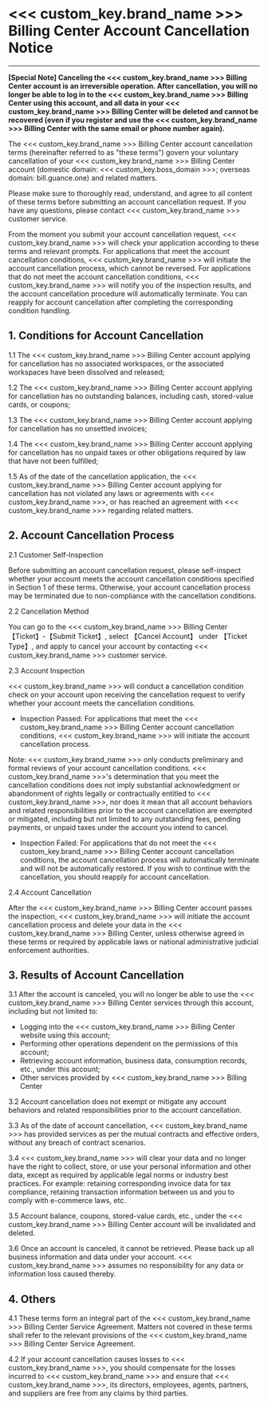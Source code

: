 # <<< custom_key.brand_name >>> Billing Center Account Cancellation Notice
---

**[Special Note] Canceling the <<< custom_key.brand_name >>> Billing Center account is an irreversible operation. After cancellation, you will no longer be able to log in to the <<< custom_key.brand_name >>> Billing Center using this account, and all data in your <<< custom_key.brand_name >>> Billing Center will be deleted and cannot be recovered (even if you register and use the <<< custom_key.brand_name >>> Billing Center with the same email or phone number again).**

The <<< custom_key.brand_name >>> Billing Center account cancellation terms (hereinafter referred to as "these terms") govern your voluntary cancellation of your <<< custom_key.brand_name >>> Billing Center account (domestic domain: <<< custom_key.boss_domain >>>; overseas domain: bill.guance.one) and related matters.

Please make sure to thoroughly read, understand, and agree to all content of these terms before submitting an account cancellation request. If you have any questions, please contact <<< custom_key.brand_name >>> customer service.

From the moment you submit your account cancellation request, <<< custom_key.brand_name >>> will check your application according to these terms and relevant prompts. For applications that meet the account cancellation conditions, <<< custom_key.brand_name >>> will initiate the account cancellation process, which cannot be reversed. For applications that do not meet the account cancellation conditions, <<< custom_key.brand_name >>> will notify you of the inspection results, and the account cancellation procedure will automatically terminate. You can reapply for account cancellation after completing the corresponding condition handling.

## 1. Conditions for Account Cancellation

1.1 The <<< custom_key.brand_name >>> Billing Center account applying for cancellation has no associated workspaces, or the associated workspaces have been dissolved and released;

1.2 The <<< custom_key.brand_name >>> Billing Center account applying for cancellation has no outstanding balances, including cash, stored-value cards, or coupons;

1.3 The <<< custom_key.brand_name >>> Billing Center account applying for cancellation has no unsettled invoices;

1.4 The <<< custom_key.brand_name >>> Billing Center account applying for cancellation has no unpaid taxes or other obligations required by law that have not been fulfilled;

1.5 As of the date of the cancellation application, the <<< custom_key.brand_name >>> Billing Center account applying for cancellation has not violated any laws or agreements with <<< custom_key.brand_name >>>, or has reached an agreement with <<< custom_key.brand_name >>> regarding related matters.

## 2. Account Cancellation Process

2.1 Customer Self-Inspection

Before submitting an account cancellation request, please self-inspect whether your account meets the account cancellation conditions specified in Section 1 of these terms. Otherwise, your account cancellation process may be terminated due to non-compliance with the cancellation conditions.

2.2 Cancellation Method

You can go to the <<< custom_key.brand_name >>> Billing Center 【Ticket】-【Submit Ticket】, select 【Cancel Account】 under 【Ticket Type】, and apply to cancel your account by contacting <<< custom_key.brand_name >>> customer service.

2.3 Account Inspection

<<< custom_key.brand_name >>> will conduct a cancellation condition check on your account upon receiving the cancellation request to verify whether your account meets the cancellation conditions.

- Inspection Passed: For applications that meet the <<< custom_key.brand_name >>> Billing Center account cancellation conditions, <<< custom_key.brand_name >>> will initiate the account cancellation process.

Note: <<< custom_key.brand_name >>> only conducts preliminary and formal reviews of your account cancellation conditions. <<< custom_key.brand_name >>>'s determination that you meet the cancellation conditions does not imply substantial acknowledgment or abandonment of rights legally or contractually entitled to <<< custom_key.brand_name >>>, nor does it mean that all account behaviors and related responsibilities prior to the account cancellation are exempted or mitigated, including but not limited to any outstanding fees, pending payments, or unpaid taxes under the account you intend to cancel.

- Inspection Failed: For applications that do not meet the <<< custom_key.brand_name >>> Billing Center account cancellation conditions, the account cancellation process will automatically terminate and will not be automatically restored. If you wish to continue with the cancellation, you should reapply for account cancellation.

2.4 Account Cancellation

After the <<< custom_key.brand_name >>> Billing Center account passes the inspection, <<< custom_key.brand_name >>> will initiate the account cancellation process and delete your data in the <<< custom_key.brand_name >>> Billing Center, unless otherwise agreed in these terms or required by applicable laws or national administrative judicial enforcement authorities.

## 3. Results of Account Cancellation

3.1 After the account is canceled, you will no longer be able to use the <<< custom_key.brand_name >>> Billing Center services through this account, including but not limited to:

- Logging into the <<< custom_key.brand_name >>> Billing Center website using this account;
- Performing other operations dependent on the permissions of this account;
- Retrieving account information, business data, consumption records, etc., under this account;
- Other services provided by <<< custom_key.brand_name >>> Billing Center

3.2 Account cancellation does not exempt or mitigate any account behaviors and related responsibilities prior to the account cancellation.

3.3 As of the date of account cancellation, <<< custom_key.brand_name >>> has provided services as per the mutual contracts and effective orders, without any breach of contract scenarios.

3.4 <<< custom_key.brand_name >>> will clear your data and no longer have the right to collect, store, or use your personal information and other data, except as required by applicable legal norms or industry best practices. For example: retaining corresponding invoice data for tax compliance, retaining transaction information between us and you to comply with e-commerce laws, etc.

3.5 Account balance, coupons, stored-value cards, etc., under the <<< custom_key.brand_name >>> Billing Center account will be invalidated and deleted.

3.6 Once an account is canceled, it cannot be retrieved. Please back up all business information and data under your account. <<< custom_key.brand_name >>> assumes no responsibility for any data or information loss caused thereby.

## 4. Others

4.1 These terms form an integral part of the <<< custom_key.brand_name >>> Billing Center Service Agreement. Matters not covered in these terms shall refer to the relevant provisions of the <<< custom_key.brand_name >>> Billing Center Service Agreement.

4.2 If your account cancellation causes losses to <<< custom_key.brand_name >>>, you should compensate for the losses incurred to <<< custom_key.brand_name >>> and ensure that <<< custom_key.brand_name >>>, its directors, employees, agents, partners, and suppliers are free from any claims by third parties.